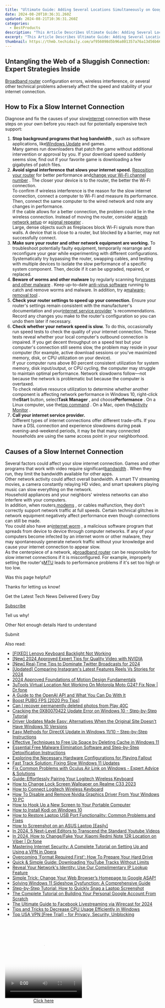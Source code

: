 ```yaml
---
title: "Ultimate Guide: Adding Several Locations Simultaneously on Google Map"
date: 2024-08-20T10:36:31.260Z
updated: 2024-08-21T10:36:31.260Z
categories:
  - BestProducts
description: "This Article Describes Ultimate Guide: Adding Several Locations Simultaneously on Google Map"
excerpt: "This Article Describes Ultimate Guide: Adding Several Locations Simultaneously on Google Map"
thumbnail: https://thmb.techidaily.com/af956098d5b96a801357a76a13d56b662de68774c389334d69f7a5956a829c6f.jpg
---
```


## Untangling the Web of a Sluggish Connection: Expert Strategies Inside
[Broadband router](https://www.lifewire.com/what-is-a-router-2618162) configuration errors, wireless interference, or several other technical problems adversely affect the speed and stability of your internet connection.

## How to Fix a Slow Internet Connection

 Diagnose and fix the causes of your slow[internet](https://www.lifewire.com/difference-between-the-internet-and-the-web-2483335) connection with these steps on your own before you reach out for potentially expensive tech support:

1. **Stop background programs that hog bandwidth** , such as software applications, like[Windows Update](https://www.lifewire.com/what-is-windows-update-2624597) and games.  
 Many games run downloaders that patch the game without additional intervention or approval by you. If your download speed suddenly seems slow, find out if your favorite game is downloading a few gigabytes of patch files.
2. **Avoid signal interference that slows your internet speed.** [Reposition your router](https://www.lifewire.com/best-place-for-wireless-router-816570) for better performance and[change your Wi-Fi channel number](https://www.lifewire.com/wifi-channel-number-change-to-avoid-interference-818208) . The closer your device is to the router, the better the Wi-Fi connection.  
 To confirm if wireless interference is the reason for the slow internet connection, connect a computer to Wi-Fi and measure its performance. Then, connect the same computer to the wired network and note any changes in performance.  
 If the cable allows for a better connection, the problem could lie in the wireless connection. Instead of moving the router, consider a[mesh network setup](https://www.lifewire.com/what-is-a-mesh-network-4842178) or a[signal repeater](https://www.lifewire.com/mesh-network-vs-range-extender-4148022) .  
 Large, dense objects such as fireplaces block Wi-Fi signals more than walls. A device that is close to a router, but blocked by a barrier, may not successfully connect.
3. **Make sure your router and other network equipment are working.** To troubleshoot potentially faulty equipment, temporarily rearrange and reconfigure your gear while experimenting with different configurations.  
 Systematically try bypassing the router, swapping cables, and testing with multiple devices to isolate the slow performance of a specific system component. Then, decide if it can be upgraded, repaired, or replaced.
4. **Beware of worms and other malware** by regularly scanning for[viruses and other malware](https://www.lifewire.com/properly-scan-your-computer-for-viruses-and-other-malware-2624526) . Keep up-to-date [anti-virus software](https://www.lifewire.com/best-free-antivirus-software-4151895) running to catch and remove worms and malware. In addition, try a[malware-removal tool](https://www.lifewire.com/best-free-malware-removal-tools-4771073) .
5. **Check your router settings to speed up your connection.** Ensure your router's settings remain consistent with the manufacturer's documentation and your[internet service provider](https://www.lifewire.com/internet-service-provider-isp-2625924) 's recommendations.  
 Record any changes you make to the router's configuration so you can undo them later if necessary.
6. **Check whether your network speed is slow.** To do this, occasionally run speed tests to check the quality of your internet connection. These tests reveal whether your local computer's outbound connection is impaired. If you get decent throughput on a speed test but your computer's connection still seems slow, the problem may reside in your computer (for example, active download sessions or you've maximized memory, disk, or CPU utilization on your device).  
 If your computer runs above 80 percent consistent utilization for system memory, disk input/output, or CPU cycling, the computer may struggle to maintain optimal performance. Network slowdowns follow—not because the network is problematic but because the computer is overtaxed.  
 To check relative resource utilization to determine whether another component is affecting network performance in Windows 10, right-click the**Start** button, select**Task Manager** , and choose**Performance** . On a Linux computer, use the[top command](https://www.lifewire.com/what-is-a-command-2625828) . On a Mac, open the[Activity Monitor](https://www.lifewire.com/use-activity-monitor-to-track-mac-memory-usage-2260880) .
7. **Call your internet service provider.**  
 Different types of internet connections offer different trade-offs. If you have a DSL connection and experience slowdowns during peak evening-and-weekend periods, it may be that many connected households are using the same access point in your neighborhood.  

## Causes of a Slow Internet Connection  

 Several factors could affect your slow internet connection. Games and other programs that work with video require significant[bandwidth](https://www.lifewire.com/what-is-bandwidth-2625809) . When they run, they limit the bandwidth available for other apps.  
 Other network activity could affect overall bandwidth. A smart TV streaming movies, a camera constantly relaying HD video, and smart speakers playing music can slow everything on the network.  
 Household appliances and your neighbors' wireless networks can also interfere with your computers.  
 In addition, when routers,[modems](https://www.lifewire.com/what-is-a-modem-817861) , or cables malfunction, they don't correctly support network traffic at full speeds. Certain technical glitches in network equipment negatively affect performance even though connections can still be made.  
 You could also have an[internet worm](https://www.lifewire.com/brief-history-of-malware-153616) , a malicious software program that spreads from device to device through computer networks. If any of your computers become infected by an internet worm or other malware, they may spontaneously generate network traffic without your knowledge and cause your internet connection to appear slow.  
 As the centerpiece of a network, a[broadband router](https://www.lifewire.com/what-is-a-broadband-router-816301) can be responsible for slow internet connections if it is misconfigured. For example, improperly setting the router's[MTU](https://www.lifewire.com/definition-of-mtu-817948) leads to performance problems if it's set too high or too low.

Was this page helpful?

Thanks for letting us know!

 Get the Latest Tech News Delivered Every Day

[Subscribe](https://www.lifewire.com/#)

Tell us why!

 Other  Not enough details  Hard to understand

 Submit

<ins class="adsbygoogle"
     style="display:block"
     data-ad-format="autorelaxed"
     data-ad-client="ca-pub-7571918770474297"
     data-ad-slot="1223367746"></ins>



<ins class="adsbygoogle"
     style="display:block"
     data-ad-client="ca-pub-7571918770474297"
     data-ad-slot="8358498916"
     data-ad-format="auto"
     data-full-width-responsive="true"></ins>

<span class="atpl-alsoreadstyle">Also read:</span>
<div><ul>
<li><a href="https://tech-renaissance.techidaily.com/fixed-lenovo-keyboard-backlight-not-working/"><u>[FIXED] Lenovo Keyboard Backlight Not Working</u></a></li>
<li><a href="https://screen-capture.techidaily.com/new-2024-approved-expert-tips-for-quality-video-with-nvidia/"><u>[New] 2024 Approved  Expert Tips for Quality Video with NVIDIA</u></a></li>
<li><a href="https://twitter-clips.techidaily.com/new-real-time-tips-to-dominate-twitter-broadcasts-for-2024/"><u>[New] Real-Time Tips to Dominate Twitter Broadcasts for 2024</u></a></li>
<li><a href="https://instagram-video-recordings.techidaily.com/updated-comparing-instagrams-latest-features-reels-vs-stories-for-2024/"><u>[Updated] Comparing Instagram's Latest Features  Reels Vs Stories for 2024</u></a></li>
<li><a href="https://some-techniques.techidaily.com/2024-approved-foundations-of-motion-design-fundamentals/"><u>2024 Approved  Foundations of Motion Design Fundamentals</u></a></li>
<li><a href="https://location-fake.techidaily.com/3utools-virtual-location-not-working-on-motorola-moto-g24-fix-now-drfone-by-drfone-virtual-android/"><u>3uTools Virtual Location Not Working On Motorola Moto G24? Fix Now | Dr.fone</u></a></li>
<li><a href="https://tech-hub.techidaily.com/a-guide-to-the-openai-api-and-what-you-can-do-with-it/"><u>A Guide to the OpenAI API and What You Can Do With It</u></a></li>
<li><a href="https://tech-renaissance.techidaily.com/boost-pubg-fps-2020-pro-tips/"><u>Boost PUBG FPS [2020 Pro Tips]</u></a></li>
<li><a href="https://phone-solutions.techidaily.com/can-i-recover-permanently-deleted-photos-from-play-40c-by-stellar-photo-recovery-android-mobile-photo-recover/"><u>Can I recover permanently deleted photos from Play 40C</u></a></li>
<li><a href="https://tech-renaissance.techidaily.com/cracking-the-0x80070422-update-error-on-windows-10-step-by-step-tutorial/"><u>Cracking the 0X80070422 Update Error on Windows 10 - Step-by-Step Tutorial</u></a></li>
<li><a href="https://tech-renaissance.techidaily.com/driver-updates-made-easy-alternatives-when-the-original-site-doesnt-have-windows-10-versions/"><u>Driver Updates Made Easy: Alternatives When the Original Site Doesn't Have Windows 10 Versions</u></a></li>
<li><a href="https://tech-renaissance.techidaily.com/easy-methods-for-directx-update-in-windows-1110-step-by-step-instructions/"><u>Easy Methods for DirectX Update in Windows 11/10 – Step-by-Step Instructions</u></a></li>
<li><a href="https://tech-renaissance.techidaily.com/effective-techniques-to-free-up-space-by-deleting-cache-in-windows-11/"><u>Effective Techniques to Free Up Space by Deleting Cache in Windows 11</u></a></li>
<li><a href="https://tech-renaissance.techidaily.com/essential-free-malware-elimination-software-and-step-by-step-detoxification-instructions/"><u>Essential Free Malware Elimination Software and Step-by-Step Detoxification Instructions</u></a></li>
<li><a href="https://tech-renaissance.techidaily.com/exploring-the-necessary-hardware-configurations-for-playing-fallout/"><u>Exploring the Necessary Hardware Configurations for Playing Fallout</u></a></li>
<li><a href="https://tech-renaissance.techidaily.com/fast-track-solution-fixing-slow-windows-11-updates/"><u>Fast Track Solution: Fixing Slow Windows 11 Updates</u></a></li>
<li><a href="https://tech-renaissance.techidaily.com/fix-common-problems-with-oculus-air-link-on-windows-expert-advice-and-solutions/"><u>Fix Common Problems with Oculus Air Link on Windows - Expert Advice & Solutions</u></a></li>
<li><a href="https://tech-renaissance.techidaily.com/guide-effortlessly-pairing-your-logitech-wireless-keyboard/"><u>Guide: Effortlessly Pairing Your Logitech Wireless Keyboard</u></a></li>
<li><a href="https://easy-unlock-android.techidaily.com/how-to-change-lock-screen-wallpaper-on-realme-c33-2023-by-drfone-android/"><u>How to Change Lock Screen Wallpaper on Realme C33 2023</u></a></li>
<li><a href="https://tech-renaissance.techidaily.com/how-to-connect-logitech-wireless-keyboard/"><u>How to Connect Logitech Wireless Keyboard</u></a></li>
<li><a href="https://tech-renaissance.techidaily.com/how-to-disable-and-remove-nvidia-graphics-driver-from-your-windows-10-pc/"><u>How To Disable and Remove Nvidia Graphics Driver From Your Windows 10 PC</u></a></li>
<li><a href="https://tech-renaissance.techidaily.com/how-to-hook-up-a-new-screen-to-your-portable-computer/"><u>How to Hook Up a New Screen to Your Portable Computer</u></a></li>
<li><a href="https://tech-renaissance.techidaily.com/how-to-install-kodi-on-windows-10/"><u>How to Install Kodi on Windows 10</u></a></li>
<li><a href="https://tech-renaissance.techidaily.com/how-to-restore-laptop-usb-port-functionality-common-problems-and-fixes/"><u>How to Restore Laptop USB Port Functionality: Common Problems and Fixes</u></a></li>
<li><a href="https://tech-renaissance.techidaily.com/how-to-screenshot-on-an-asus-laptop-easily/"><u>How to Screenshot on an ASUS Laptop [Easily]</u></a></li>
<li><a href="https://youtube-videos.techidaily.com/in-2024-5-next-level-editors-to-transcend-the-standard-youtube-videos/"><u>In 2024, 5 Next-Level Editors to Transcend the Standard Youtube Videos</u></a></li>
<li><a href="https://fix-guide.techidaily.com/in-2024-how-to-changefake-your-xiaomi-redmi-note-12r-location-on-viber-drfone-by-drfone-virtual-android/"><u>In 2024, How to Change/Fake Your Xiaomi Redmi Note 12R Location on Viber | Dr.fone</u></a></li>
<li><a href="https://tech-renaissance.techidaily.com/mastering-internet-security-a-complete-tutorial-on-setting-up-and-using-a-vpn-in-opera/"><u>Mastering Internet Security: A Complete Tutorial on Setting Up and Using a VPN in Opera</u></a></li>
<li><a href="https://tech-renaissance.techidaily.com/overcoming-format-required-first-how-to-prepare-your-hard-drive/"><u>Overcoming 'Format Required First': How To Prepare Your Hard Drive</u></a></li>
<li><a href="https://tech-renaissance.techidaily.com/quick-and-simple-guide-downloading-youtube-tracks-without-limits/"><u>Quick & Simple Guide: Downloading YouTube Tracks Without Limits</u></a></li>
<li><a href="https://tech-renaissance.techidaily.com/reveal-your-networks-identity-use-our-complimentary-ip-lookup-feature/"><u>Reveal Your Network's Identity: Use Our Complimentary IP Lookup Feature</u></a></li>
<li><a href="https://tech-renaissance.techidaily.com/simple-trick-change-your-web-browsers-homepage-to-google-asap/"><u>Simple Trick: Change Your Web Browser’s Homepage to Google ASAP!</u></a></li>
<li><a href="https://tech-renaissance.techidaily.com/solving-windows-11-sideshow-dysfunction-a-comprehensive-guide/"><u>Solving Windows 11 Sideshow Dysfunction: A Comprehensive Guide</u></a></li>
<li><a href="https://tech-renaissance.techidaily.com/step-by-step-tutorial-how-to-quickly-snag-a-laptop-screenshot/"><u>Step-by-Step Tutorial: How to Quickly Snag a Laptop Screenshot</u></a></li>
<li><a href="https://tech-renaissance.techidaily.com/the-complete-tutorial-on-building-your-personal-google-account-from-scratch/"><u>The Complete Tutorial on Building Your Personal Google Account From Scratch</u></a></li>
<li><a href="https://facebook-video-content.techidaily.com/the-ultimate-guide-to-facebook-livestreaming-via-wirecast-for-2024/"><u>The Ultimate Guide to Facebook Livestreaming via Wirecast for 2024</u></a></li>
<li><a href="https://tech-renaissance.techidaily.com/tips-and-tricks-to-decrease-cpu-usage-efficiently-in-windows/"><u>Tips and Tricks to Decrease CPU Usage Efficiently in Windows</u></a></li>
<li><a href="https://tech-renaissance.techidaily.com/top-usa-vpn-free-trial-for-privacy-security-unblocking/"><u>Top USA VPN [Free Trial] - for Privacy, Security, Unblocking</u></a></li>
</ul></div>

<!-- affiliate ads begin -->
<span id="1997795">
					<video width="250" height="250" style="cursor:pointer"
           poster="//a.impactradius-go.com/display-clicktoplayimage/1997795.jpeg"
           onclick="if(!this.playClicked){this.play();this.setAttribute('controls',true);this.playClicked=true;}">
	   <source src="//a.impactradius-go.com/display-ad/23621-1997795">
	   <img src="//a.impactradius-go.com/display-clicktoplayimage/1997795.jpeg" style="border: none; height: 100%; width: 100%; object-fit: contain">
	</video>
	<div style="width:250px;text-align:center"><a href="javascript:window.open(decodeURIComponent('https%3A%2F%2Fproteahair.pxf.io%2Fc%2F5597632%2F1997795%2F23621'), '_blank');void(0);">Click here</a></div>
</span>
<img height="0" width="0" src="https://imp.pxf.io/i/5597632/1997795/23621" style="position:absolute;visibility:hidden;" border="0" />
<!-- affiliate ads end -->
